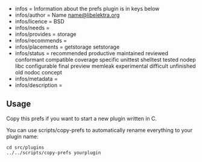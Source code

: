 - infos = Information about the prefs plugin is in keys below
- infos/author = Name <name@libelektra.org>
- infos/licence = BSD
- infos/needs =
- infos/provides = storage
- infos/recommends =
- infos/placements = getstorage setstorage
- infos/status = recommended productive maintained reviewed conformant compatible coverage specific unittest shelltest tested nodep libc configurable final preview memleak experimental difficult unfinished old nodoc concept 
- infos/metadata =
- infos/description =

## Usage ##

Copy this prefs if you want to start a new
plugin written in C.

You can use scripts/copy-prefs
to automatically rename everything to your
plugin name:

	cd src/plugins
	../../scripts/copy-prefs yourplugin

